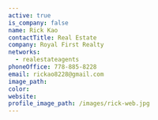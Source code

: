 ```yaml
---
active: true
is_company: false
name: Rick Kao
contactTitle: Real Estate
company: Royal First Realty
networks:
  - realestateagents
phoneOffice: 778-885-8228
email: rickao8228@gmail.com
image_path:
color:
website:
profile_image_path: /images/rick-web.jpg
---
```



